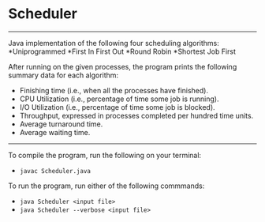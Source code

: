 # Scheduler
*****
Java implementation of the following four scheduling algorithms:
*Uniprogrammed
*First In First Out
*Round Robin
*Shortest Job First

After running on the given processes, the program prints the following summary data for each algorithm:
* Finishing time (i.e., when all the processes have finished).
* CPU Utilization (i.e., percentage of time some job is running).
* I/O Utilization (i.e., percentage of time some job is blocked).
* Throughput, expressed in processes completed per hundred time units.
* Average turnaround time.
* Average waiting time.

*****
To compile the program, run the following on your terminal:
* ```javac Scheduler.java```

To run the program, run either of the following commmands:
* ```java Scheduler <input file>```
* ```java Scheduler --verbose <input file>```
